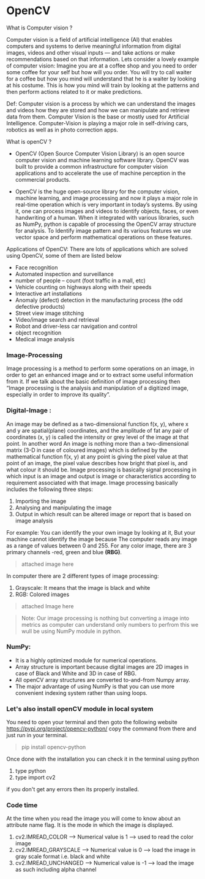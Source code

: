 # OpenCV

What is Computer vision ?

Computer vision is a field of artificial intelligence (AI) that enables computers and systems to derive meaningful information from digital images, videos and other visual inputs — and take actions or make recommendations based on that information. Lets consider a lovely example of computer vision: Imagine you are at a coffee shop and you need to order some coffee for your self but how will you order. You will try to call waiter for a coffee but how you mind will understand that he is a waiter by looking at his costume. This is how you mind will train by looking at the patterns and then perform actions related to it or make predictions.

Def: Computer vision is a process by which we can understand the images and videos how they are stored and how we can manipulate and retrieve data from them. Computer Vision is the base or mostly used for Artificial Intelligence. Computer-Vision is playing a major role in self-driving cars, robotics as well as in photo correction apps. 

What is openCV ?

* OpenCV (Open Source Computer Vision Library) is an open source computer vision and machine learning software library. OpenCV was built to provide a common infrastructure for computer vision applications and to accelerate the use of machine perception in the commercial products.

* OpenCV is the huge open-source library for the computer vision, machine learning, and image processing and now it plays a major role in real-time operation which is very important in today’s systems. By using it, one can process images and videos to identify objects, faces, or even handwriting of a human. When it integrated with various libraries, such as NumPy, python is capable of processing the OpenCV array structure for analysis. To Identify image pattern and its various features we use vector space and perform mathematical operations on these features. 

Applications of OpenCV: There are lots of applications which are solved using OpenCV, some of them are listed below 

* Face recognition
* Automated inspection and surveillance
* number of people – count (foot traffic in a mall, etc)
* Vehicle counting on highways along with their speeds
* Interactive art installations
* Anomaly (defect) detection in the manufacturing process (the odd defective products)
* Street view image stitching
* Video/image search and retrieval
* Robot and driver-less car navigation and control
* object recognition
* Medical image analysis

### Image-Processing

Image processing is a method to perform some operations on an image, in order to get an enhanced image and or to extract some useful information from it. 
If we talk about the basic definition of image processing then “Image processing is the analysis and manipulation of a digitized image, especially in order to improve its quality”. 

### Digital-Image : 

An image may be defined as a two-dimensional function f(x, y), where x and y are spatial(plane) coordinates, and the amplitude of fat any pair of coordinates (x, y) is called the intensity or grey level of the image at that point. 
In another word An image is nothing more than a two-dimensional matrix (3-D in case of coloured images) which is defined by the mathematical function f(x, y) at any point is giving the pixel value at that point of an image, the pixel value describes how bright that pixel is, and what colour it should be. 
Image processing is basically signal processing in which input is an image and output is image or characteristics according to requirement associated with that image. 
Image processing basically includes the following three steps: 

1. Importing the image
2. Analysing and manipulating the image
3. Output in which result can be altered image or report that is based on image analysis

For example: You can identify the your own image by looking at it, But your machine cannot identify the image because The computer reads any image as a range of values between 0 and 255. For any color image, there are 3 primary channels -red, green and blue **(RBG)**.

> attached image here

In computer there are 2 different types of image processing:
1. Grayscale: It means that the image is black and white 
2. RGB: Colored images

> attached Image here

> Note: Our image processing is nothing but converting a image into metrics as computer can understand only numbers to perfrom this we wull be using NumPy module in python.

### NumPy:
* It is a highly optimized module for numerical operations.
* Array structure is important because digital images are 2D images in case of Black and White and 3D in case of RBG.
* All openCV array structures are converted to-and-from Numpy array.
* The major advantage of using NumPy is that you can use more convenient indexing system rather than using loops.

### Let's also install openCV module in local system

You need to open your terminal and then goto the following website https://pypi.org/project/opencv-python/
copy the command from there and just run in your terminal.

> pip install opencv-python

Once done with the installation you can check it in the terminal using python 
1. type python 
2. type import cv2 

if you don't get any errors then its properly installed.

### Code time

At the time when you read the image you will come to know about an attribute name flag. It is the mode in which the image is displayed. 
1. cv2.IMREAD_COLOR --> Numerical value is 1 --> used to read the color image
2. cv2.IMREAD_GRAYSCALE --> Numerical value is 0 --> load the image in gray scale format i.e. black and white
3. cv2.IMREAD_UNCHANGED -->  Numerical value is -1 --> load the image as such including alpha channel




